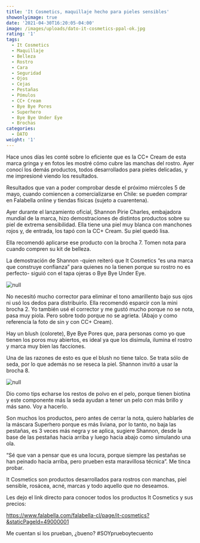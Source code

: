 ```yaml
---
title: 'It Cosmetics, maquillaje hecho para pieles sensibles'
showonlyimage: true
date: '2021-04-30T16:20:05-04:00'
image: /images/uploads/dato-it-cosmetics-ppal-ok.jpg
rating: '1'
tags:
  - It Cosmetics
  - Maquillaje
  - Belleza
  - Rostro
  - Cara
  - Seguridad
  - Ojos
  - Cejas
  - Pestañas
  - Pómulos
  - CC+ Cream
  - Bye Bye Pores
  - Superhero
  - Bye Bye Under Eye
  - Brochas
categories:
  - DATO
weight: '1'
---
```

Hace unos días les conté sobre lo eficiente que es la CC+ Cream de esta marca gringa y en fotos les mostré cómo cubre las manchas del rostro. Ayer conocí los demás productos, todos desarrollados para pieles delicadas, y me impresioné viendo los resultados.

<!--more-->

Resultados que van a poder comprobar desde el próximo miércoles 5 de mayo, cuando comiencen a comercializarse en Chile: se pueden comprar en Falabella online y tiendas físicas (sujeto a cuarentena). 

Ayer durante el lanzamiento oficial, Shannon Pirie Charles, embajadora mundial de la marca, hizo demostraciones de distintos productos sobre su piel de extrema sensibilidad. Ella tiene una piel muy blanca con manchones rojos y, de entrada, los tapó con la CC+ Cream. Su piel quedó lisa. 

Ella recomendó aplicarse ese producto con la brocha 7. Tomen nota para cuando compren su kit de belleza.

La demostración de Shannon -quien reiteró que It Cosmetics “es una marca que construye confianza” para quienes no la tienen porque su rostro no es perfecto- siguió con el tapa ojeras o Bye Bye Under Eye.

![null](/images/uploads/dato-it-cosmetics-ppal.jpg)

No necesitó mucho corrector para eliminar el tono amarillento bajo sus ojos ni usó los dedos para distribuirlo. Ella recomendó esparcir con la mini brocha 2. Yo también usé el corrector y me gustó mucho porque no se nota, pasa muy piola. Pero sobre todo porque no se agrieta. (Abajo y como referencia la foto de sin y con CC+ Cream).

Hay un blush (colorete), Bye Bye Pores que, para personas como yo que tienen los poros muy abiertos, es ideal ya que los disimula, ilumina el rostro y marca muy bien las facciones. 

Una de las razones de esto es que el blush no tiene talco. Se trata sólo de seda, por lo que además no se reseca la piel. Shannon invitó a usar la brocha 8.

![null](/images/uploads/review-it-cosmetics-ppal.jpg)

Dio como tips echarse los restos de polvo en el pelo, porque tienen biotina y este componente más la seda ayudan a tener un pelo con más brillo y más sano. Voy a hacerlo.

Son muchos los productos, pero antes de cerrar la nota, quiero hablarles de la máscara Superhero porque es más liviana, por lo tanto, no baja las pestañas, es 3 veces más negra y se aplica, sugiere Shannon, desde la base de las pestañas hacia arriba y luego hacia abajo como simulando una ola. 

“Sé que van a pensar que es una locura, porque siempre las pestañas se han peinado hacia arriba, pero prueben esta maravillosa técnica”. Me tinca probar.

It Cosmetics son productos desarrollados para rostros con manchas, piel sensible, rosácea, acné, marcas y todo aquello que no deseamos.

Les dejo el link directo para conocer todos los productos It Cosmetics y sus precios: 

https://www.falabella.com/falabella-cl/page/it-cosmetics?&staticPageId=49000001

Me cuentan si los prueban, ¿bueno? #SOYprueboytecuento

